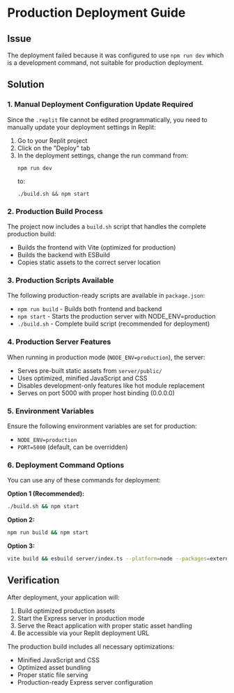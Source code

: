 # Production Deployment Guide

## Issue
The deployment failed because it was configured to use `npm run dev` which is a development command, not suitable for production deployment.

## Solution

### 1. Manual Deployment Configuration Update Required

Since the `.replit` file cannot be edited programmatically, you need to manually update your deployment settings in Replit:

1. Go to your Replit project
2. Click on the "Deploy" tab
3. In the deployment settings, change the run command from:
   ```
   npm run dev
   ```
   to:
   ```
   ./build.sh && npm start
   ```

### 2. Production Build Process

The project now includes a `build.sh` script that handles the complete production build:

- Builds the frontend with Vite (optimized for production)
- Builds the backend with ESBuild
- Copies static assets to the correct server location

### 3. Production Scripts Available

The following production-ready scripts are available in `package.json`:

- `npm run build` - Builds both frontend and backend
- `npm start` - Starts the production server with NODE_ENV=production
- `./build.sh` - Complete build script (recommended for deployment)

### 4. Production Server Features

When running in production mode (`NODE_ENV=production`), the server:

- Serves pre-built static assets from `server/public/`
- Uses optimized, minified JavaScript and CSS
- Disables development-only features like hot module replacement
- Serves on port 5000 with proper host binding (0.0.0.0)

### 5. Environment Variables

Ensure the following environment variables are set for production:

- `NODE_ENV=production`
- `PORT=5000` (default, can be overridden)

### 6. Deployment Command Options

You can use any of these commands for deployment:

**Option 1 (Recommended):**
```bash
./build.sh && npm start
```

**Option 2:**
```bash
npm run build && npm start
```

**Option 3:**
```bash
vite build && esbuild server/index.ts --platform=node --packages=external --bundle --format=esm --outdir=dist && cp -r dist/public server/ && npm start
```

## Verification

After deployment, your application will:

1. Build optimized production assets
2. Start the Express server in production mode
3. Serve the React application with proper static asset handling
4. Be accessible via your Replit deployment URL

The production build includes all necessary optimizations:
- Minified JavaScript and CSS
- Optimized asset bundling
- Proper static file serving
- Production-ready Express server configuration